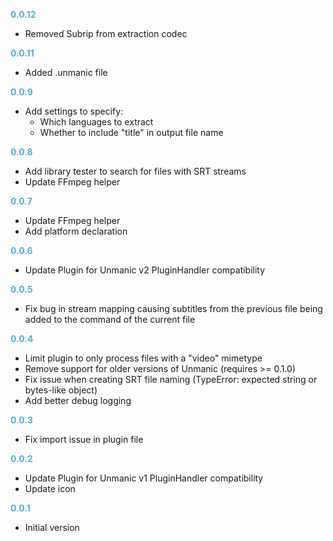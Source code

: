 **<span style="color:#56adda">0.0.12</span>**
- Removed Subrip from extraction codec

**<span style="color:#56adda">0.0.11</span>**
- Added .unmanic file

**<span style="color:#56adda">0.0.9</span>**
- Add settings to specify:
  - Which languages to extract
  - Whether to include "title" in output file name 

**<span style="color:#56adda">0.0.8</span>**
- Add library tester to search for files with SRT streams
- Update FFmpeg helper

**<span style="color:#56adda">0.0.7</span>**
- Update FFmpeg helper
- Add platform declaration

**<span style="color:#56adda">0.0.6</span>**
- Update Plugin for Unmanic v2 PluginHandler compatibility

**<span style="color:#56adda">0.0.5</span>**
- Fix bug in stream mapping causing subtitles from the previous file being added to the command of the current file

**<span style="color:#56adda">0.0.4</span>**
- Limit plugin to only process files with a "video" mimetype
- Remove support for older versions of Unmanic (requires >= 0.1.0)
- Fix issue when creating SRT file naming (TypeError: expected string or bytes-like object)
- Add better debug logging

**<span style="color:#56adda">0.0.3</span>**
- Fix import issue in plugin file

**<span style="color:#56adda">0.0.2</span>**
- Update Plugin for Unmanic v1 PluginHandler compatibility
- Update icon

**<span style="color:#56adda">0.0.1</span>**
- Initial version
